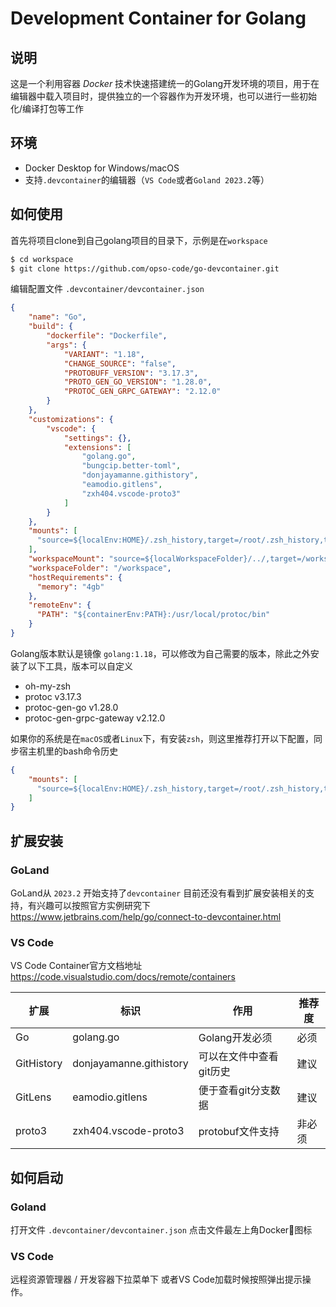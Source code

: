 # Development Container for Golang

## 说明

这是一个利用容器 *Docker* 技术快速搭建统一的Golang开发环境的项目，用于在编辑器中载入项目时，提供独立的一个容器作为开发环境，也可以进行一些初始化/编译打包等工作

## 环境

- Docker Desktop for Windows/macOS
- 支持`.devcontainer`的编辑器（`VS Code`或者`Goland 2023.2`等）

## 如何使用

首先将项目clone到自己golang项目的目录下，示例是在`workspace`

```bash
$ cd workspace
$ git clone https://github.com/opso-code/go-devcontainer.git
```

编辑配置文件 `.devcontainer/devcontainer.json`

```json
{
    "name": "Go",
    "build": {
        "dockerfile": "Dockerfile",
        "args": {
            "VARIANT": "1.18",
            "CHANGE_SOURCE": "false",
            "PROTOBUFF_VERSION": "3.17.3",
            "PROTO_GEN_GO_VERSION": "1.28.0",
            "PROTOC_GEN_GRPC_GATEWAY": "2.12.0"
        }
    },
    "customizations": {
        "vscode": {
            "settings": {},
            "extensions": [
                "golang.go",
                "bungcip.better-toml",
                "donjayamanne.githistory",
                "eamodio.gitlens",
                "zxh404.vscode-proto3"
            ]
        }
    }, 
    "mounts": [
      "source=${localEnv:HOME}/.zsh_history,target=/root/.zsh_history,type=bind"
    ],
    "workspaceMount": "source=${localWorkspaceFolder}/../,target=/workspace,type=bind,consistency=cached",
    "workspaceFolder": "/workspace",
    "hostRequirements": {
      "memory": "4gb"
    },
    "remoteEnv": {
      "PATH": "${containerEnv:PATH}:/usr/local/protoc/bin"
    }
}
```

Golang版本默认是镜像 `golang:1.18`，可以修改为自己需要的版本，除此之外安装了以下工具，版本可以自定义

- oh-my-zsh
- protoc v3.17.3
- protoc-gen-go v1.28.0
- protoc-gen-grpc-gateway v2.12.0

如果你的系统是在`macOS`或者`Linux`下，有安装`zsh`，则这里推荐打开以下配置，同步宿主机里的bash命令历史

```json
{
    "mounts": [
      "source=${localEnv:HOME}/.zsh_history,target=/root/.zsh_history,type=bind"
    ]
}
```

## 扩展安装

### GoLand

GoLand从 `2023.2` 开始支持了`devcontainer` 目前还没有看到扩展安装相关的支持，有兴趣可以按照官方实例研究下 https://www.jetbrains.com/help/go/connect-to-devcontainer.html

### VS Code

VS Code Container官方文档地址 https://code.visualstudio.com/docs/remote/containers

| 扩展         | 标识                      | 作用            | 推荐度 |
|------------|-------------------------|---------------|-----|
| Go         | golang.go               | Golang开发必须    | 必须  |
| GitHistory | donjayamanne.githistory | 可以在文件中查看git历史 | 建议  |
| GitLens    | eamodio.gitlens         | 便于查看git分支数据   | 建议  |
| proto3     | zxh404.vscode-proto3    | protobuf文件支持  | 非必须 |

## 如何启动

### Goland 

打开文件 `.devcontainer/devcontainer.json` 点击文件最左上角Docker🐳图标 

### VS Code

远程资源管理器 / 开发容器下拉菜单下 或者VS Code加载时候按照弹出提示操作。